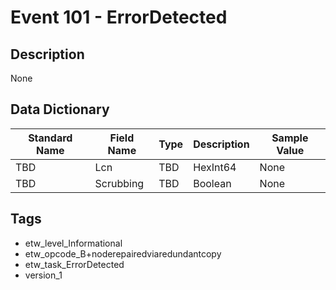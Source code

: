 # Event 101 - ErrorDetected

## Description
None

## Data Dictionary
|Standard Name|Field Name|Type|Description|Sample Value|
|---|---|---|---|---|
|TBD|Lcn|TBD|HexInt64|None|None|
|TBD|Scrubbing|TBD|Boolean|None|None|

## Tags
* etw_level_Informational
* etw_opcode_B+noderepairedviaredundantcopy
* etw_task_ErrorDetected
* version_1